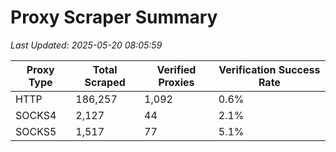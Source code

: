 # Proxy Scraper Summary

_Last Updated: 2025-05-20 08:05:59_

| Proxy Type | Total Scraped | Verified Proxies | Verification Success Rate |
|------------|--------------|------------------|--------------------------|
| HTTP | 186,257 | 1,092 | 0.6% |
| SOCKS4 | 2,127 | 44 | 2.1% |
| SOCKS5 | 1,517 | 77 | 5.1% |
